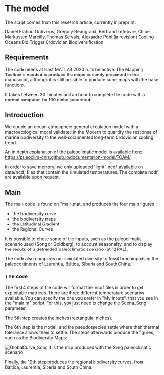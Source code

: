 # The model

The script comes from this research article, currently in preprint:

Daniel Eliahou Ontiveros, Gregory Beaugrand, Bertrand Lefebvre, Chloe Markussen Marcilly, Thomas Servais, Alexandre Pohl (in revision)
Cooling Oceans Did Trigger Ordovician Biodiversification.

## Requirements

The code needs at least MATLAB 2020 a. to be active. The Mapping Toolbox is needed to produce the maps currently presented in the manuscript, although it is still possible to produce some maps with the base functions.

It takes between 30 minutes and an hour to complete the code with a normal computer, for 100 niche generated.

## Introduction

We couple an ocean-atmosphere general circulation model with a macroecological model validated in the Modern to quantify the response of marine biodiversity to the well-documented long-term Ordovician cooling trend.

An in depth explanation of the paleoclimatic model is available here:
https://paleoclim-cnrs.github.io/documentation-model/FOAM/

In order to save memory, we only uploaded "light" ncdf, available on data/ncdf, files that contain the simulated temperatures. The complete ncdf are available upon request.

## Main

The main code is found on "main.mat, and produces the four main figures :
- the biodiversity curve
- the biodiversity maps
- the Latitudinal Gradient
- the Regional Curves

It is possible to chose some of the inputs, such as the paleoclimatic scenario used (Song or Goldberg),
to account seasonality, and to display the results of a detrended paleoclimatic scenario (at 12 PAL).

The code also compares our simulated diversity to fossil brachiopods in the paleocontinents of Laurentia, Baltica,
Siberia and South China.

### The code

The first 4 steps of the code will format the .ncdf files in order to get exploitable matrices.
There are three different temperature scenarios available. You can specify the one you prefer in "My inputs", that you see in the "main.m" script.
For this, you just need to change the Scena_Song parameter.

The 5th step creates the niches (rectangular niches).

The 6th step is the model, and the pseudospecies settle where their thermal tolerance allows them to settle.
The steps afterwards produce the figures, such as the Biodiversity Maps:

![GlobalCurve_Song](https://github.com/DanElie/Cooling-Oceans-Triggered-GOBE/assets/114865367/762b6f41-b578-490d-96a4-3dbbc2a78d3b)
It is the map produced with the Song paleoclimatic scenario

Finally, the 10th step produces the regional biodiversity curves, from Baltica, Laurentia, Siberia and South China.
